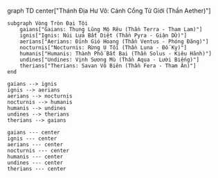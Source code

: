 graph TD
    center["Thánh Địa Hư Vô: Cánh Cổng Tử Giới (Thần Aether)"]

    subgraph Vòng Tròn Đại Tội
        gaians["Gaians: Thung Lũng Mộ Rêu (Thần Terra - Tham Lam)"]
        ignis["Ignis: Núi Lửa Bất Diệt (Thần Pyra - Giận Dữ)"]
        aerians["Aerians: Đỉnh Gió Hoang (Thần Ventus - Phóng Đãng)"]
        nocturnis["Nocturnis: Rừng U Tối (Thần Luna - Đố Kỵ)"]
        humanis["Humanis: Thành Phố Bất Bại (Thần Solus - Kiêu Hãnh)"]
        undines["Undines: Vịnh Sương Mù (Thần Aqua - Lười Biếng)"]
        therians["Therians: Savan Vô Biên (Thần Fera - Tham Ăn)"]
    end

    gaians --> ignis
    ignis --> aerians
    aerians --> nocturnis
    nocturnis --> humanis
    humanis --> undines
    undines --> therians
    therians --> gaians

    gaians --- center
    ignis --- center
    aerians --- center
    nocturnis --- center
    humanis --- center
    undines --- center
    therians --- center
